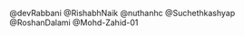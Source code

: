 <!-- Add your github username below like eg @devrabbani  -->

@devRabbani
@RishabhNaik
@nuthanhc
@Suchethkashyap
@RoshanDalami
@Mohd-Zahid-01
